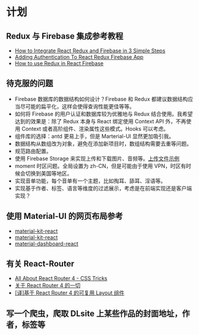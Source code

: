 # 计划

## Redux 与 Firebase 集成参考教程

- [How to Integrate React Redux and Firebase in 3 Simple Steps](https://medium.com/quick-code/how-to-integrate-react-redux-and-firebase-in-3-simple-steps-c44804a6af38)
- [Adding Authentication To React Redux Firebase App](https://medium.com/quick-code/adding-authentication-to-react-redux-firebase-app-f0efcb1c519a)
- [How to use Redux in React Firebase](https://www.robinwieruch.de/react-firebase-redux-tutorial)

## 待克服的问题

- Firebase 数据库的数据结构如何设计？Firebase 和 Redux 都建议数据结构应当尽可能的扁平化，这样会使得查询性能更佳等等。
- 如何将 Firebase 的用户认证和数据库较为优雅地与 Redux 结合使用。我希望达到的效果是：除了 Redux 本身与 React 绑定使用 Context API 外，不再使用 Context 或者高阶组件、渲染属性这些模式。Hooks 可以考虑。
- 组件库的选择：antd 更易上手，但是 Marterial-UI 显然更加吸引我。
- 数据结构从数组改为对象，避免在添加新项目时，数组结构需要去重等问题。
- 规范路由配置。
- 使用 Firebase Storage 来实现上传和下载图片、音频等。[上传文件示例](https://firebase.google.com/docs/storage/web/upload-files?authuser=0#full_example)
- moment 时区问题。全局设置为 zh-CN，但是可能由于使用 VPN，时区有时候会切换到美国等地区。
- 实现音单功能，每个音单有一个主题，比如掏耳、舔耳、淫语等。
- 实现基于作者、标签、语言等维度的过滤展示，考虑是在前端实现还是客户端实现？

## 使用 Material-UI 的网页布局参考

- [material-kit-react](https://demos.creative-tim.com/material-kit-react/#/)
- [material-kit-react](https://demos.creative-tim.com/material-kit-react/#/landing-page)
- [material-dashboard-react](https://demos.creative-tim.com/material-dashboard-react/#/admin/notifications)

## 有关 React-Router

- [All About React Router 4 - CSS Tricks](https://css-tricks.com/react-router-4/)
- [关于 React Router 4 的一切](https://github.com/xitu/gold-miner/blob/master/TODO/all-about-react-router-4.md)
- [[译]基于 React Router 4 的可复用 Layout 组件](https://segmentfault.com/a/1190000008976511)

## 写一个爬虫，爬取 DLsite 上某些作品的封面地址，作者，标签等
